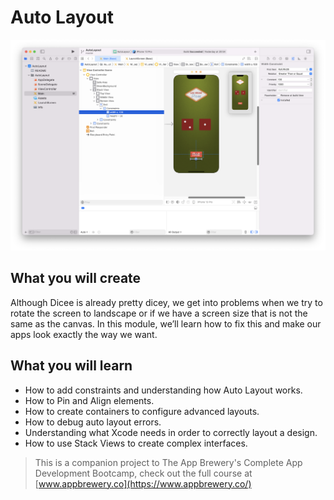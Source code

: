 
# Auto Layout 

![Image](/image-2022-01-25.png)

## What you will create

Although Dicee is already pretty dicey, we get into problems when we try to rotate the screen to landscape or if we have a screen size that is not the same as the canvas. In this module, we’ll learn how to fix this and make our apps look exactly the way we want.

## What you will learn

* How to add constraints and understanding how Auto Layout works.
* How to Pin and Align elements.
* How to create containers to configure advanced layouts.
* How to debug auto layout errors.
* Understanding what Xcode needs in order to correctly layout a design.
* How to use Stack Views to create complex interfaces.


>This is a companion project to The App Brewery's Complete App Development Bootcamp, check out the full course at [www.appbrewery.co](https://www.appbrewery.co/)
